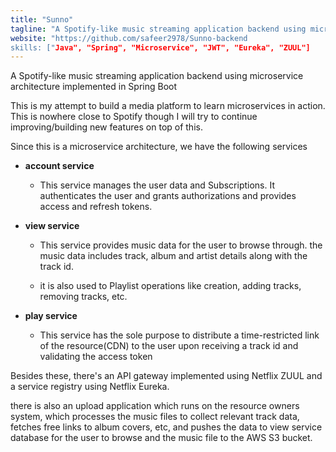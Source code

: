 ```yaml
---
title: "Sunno"
tagline: "A Spotify-like music streaming application backend using microservice architecture"
website: "https://github.com/safeer2978/Sunno-backend
skills: ["Java", "Spring", "Microservice", "JWT", "Eureka", "ZUUL"]
---
```


 A Spotify-like music streaming application backend using microservice architecture implemented in Spring Boot

This is my attempt to build a media platform to learn microservices in action. This is nowhere close to Spotify though I will try to continue improving/building new features on top of this.

Since this is a microservice architecture, we have the following services

*  **account service**

	* This service manages the user data and Subscriptions. It authenticates the user and grants authorizations and provides access and refresh tokens.

* **view service**

 	* This service provides music data for the user to browse through. the music data includes track, album and artist details along with the track id.

 	* it is also used to Playlist operations like creation, adding tracks, removing tracks, etc.
	
* **play service**

	* This service has the sole purpose to distribute a time-restricted link of the resource(CDN) to the user upon receiving a track id and validating the access token

Besides these, there's an API gateway implemented using Netflix ZUUL and a service registry using Netflix Eureka.

there is also an upload application which runs on the resource owners system, which processes the music files to collect relevant track data, fetches free links to album covers, etc, and pushes the data to view service database for the user to browse and the music file to the AWS S3 bucket.



